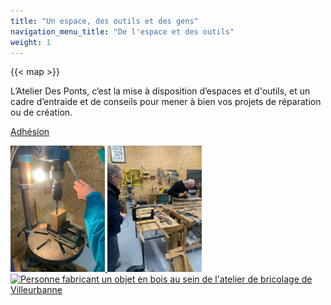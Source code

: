 ```yaml
---
title: "Un espace, des outils et des gens"
navigation_menu_title: "De l'espace et des outils"
weight: 1
---
```


{{< map >}}

L’Atelier Des Ponts, c’est la mise à disposition d’espaces et d'outils, et un cadre d’entraide et de conseils pour mener à bien vos projets de réparation ou de création.

[Adhésion](https://atelier-des-ponts.assoconnect.com/collect/description/444452-z-adhesion-2024-2025)


<a href="exampleSite/assets/images/perceuse-colonne-atelier-des-ponts.webp" data-lightbox="galerie">
  <img src="exampleSite/assets/images/perceuse-colonne-atelier-des-ponts.webp" alt="Perceuse à colonne dans l'atelier de bricolage partagé à Villeurbanne" style="width: 30%;">
</a>
<a href="exampleSite/assets/images/plan-travail-atelier-des-ponts.webp" data-lightbox="galerie">
  <img src="exampleSite/assets/images/plan-travail-atelier-des-ponts.webp" alt="Espace de bricolage dans l'atelier de bricolage partagé à Villeurbanne" style="width: 30%;">
</a>
<a href="exampleSite/assets/images/bricolage-villeurbanne-atelier-des-ponts.webp" data-lightbox="galerie">
  <img src="exampleSite/assets/images/bricolage-villeurbanne-atelier-des-ponts.webpg" alt="Personne fabricant un objet en bois au sein de l'atelier de bricolage de Villeurbanne" style="width: 30%;">
</a>
